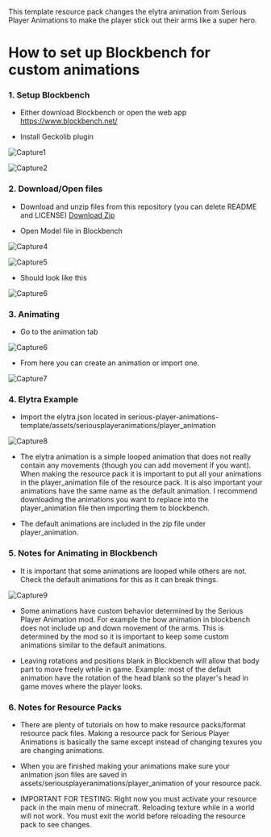This template resource pack changes the elytra animation from Serious Player Animations to make the player stick out their arms like a super hero.

# How to set up Blockbench for custom animations

### 1. Setup Blockbench
   
- Either download Blockbench or open the web app https://www.blockbench.net/

- Install Geckolib plugin

![Capture1](https://github.com/McVader34/serious-player-animations-template/assets/130928541/7e05ed7e-f05f-4aae-b027-ba184974b8c6)
  
![Capture2](https://github.com/McVader34/serious-player-animations-template/assets/130928541/831b9cc1-74d7-4efa-aa50-1263c05e7070)

### 2. Download/Open files

- Download and unzip files from this repository (you can delete README and LICENSE) [Download Zip](https://github.com/McVader34/serious-player-animations-template/archive/refs/heads/main.zip)

- Open Model file in Blockbench
  
![Capture4](https://github.com/McVader34/serious-player-animations-template/assets/130928541/9b00d540-2381-42c6-b10b-6f450b1149af)

![Capture5](https://github.com/McVader34/serious-player-animations-template/assets/130928541/b9ce4878-7fce-455b-959d-3c5effb91db3)


- Should look like this

![Capture6](https://github.com/McVader34/serious-player-animations-template/assets/130928541/79b9c95b-d534-4057-bfd1-e54ce8276310)

### 3. Animating

- Go to the animation tab

![Capture6](https://github.com/McVader34/serious-player-animations-template/assets/130928541/02d457aa-ae3b-4f38-934e-05dc0ea51e0a)

- From here you can create an animation or import one.

![Capture7](https://github.com/McVader34/serious-player-animations-template/assets/130928541/d97b406f-2c8e-4405-845c-3dc912d75b79)

### 4. Elytra Example

- Import the elytra.json located in serious-player-animations-template/assets/seriousplayeranimations/player_animation

![Capture8](https://github.com/McVader34/serious-player-animations-template/assets/130928541/a5a0a8a2-57a0-4496-99ec-ab719cc7145d)

- The elytra animation is a simple looped animation that does not really contain any movements (though you can add movement if you want). When making the resource pack it is important to put all your animations in the player_animation file of the resource pack. It is also important your animations have the same name as the default animation. I recommend downloading the animations you want to replace into the player_animation file then importing them to blockbench.

- The default animations are included in the zip file under player_animation.

### 5. Notes for Animating in Blockbench

- It is important that some animations are looped while others are not. Check the default animations for this as it can break things.
  
![Capture9](https://github.com/McVader34/serious-player-animations-template/assets/130928541/8a784ea1-3bcc-4dd6-8fad-1e8493b566ca)

- Some animations have custom behavior determined by the Serious Player Animation mod. For example the bow animation in blockbench does not include up and down movement of the arms. This is determined by the mod so it is important to keep some custom animations similar to the default animations.

- Leaving rotations and positions blank in Blockbench will allow that body part to move freely while in game. Example: most of the default animation have the rotation of the head blank so the player's head in game moves where the player looks.

### 6. Notes for Resource Packs
- There are plenty of tutorials on how to make resource packs/format resource pack files. Making a resource pack for Serious Player Animations is basically the same except instead of changing texures you are changing animations. 

- When you are finished making your animations make sure your animation json files are saved in assets/seriousplayeranimations/player_animation of your resource pack.

- IMPORTANT FOR TESTING: Right now you must activate your resource pack in the main menu of minecraft. Reloading texture while in a world will not work. You must exit the world before reloading the resource pack to see changes.

